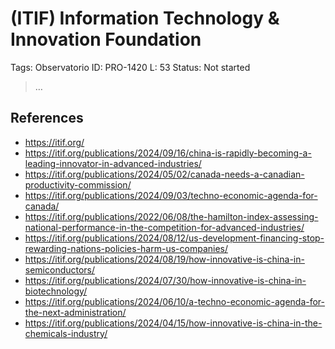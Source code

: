 # (ITIF) Information Technology & Innovation Foundation

Tags: Observatorio
ID: PRO-1420
L: 53
Status: Not started

> …
> 

## References

- https://itif.org/
- https://itif.org/publications/2024/09/16/china-is-rapidly-becoming-a-leading-innovator-in-advanced-industries/
- https://itif.org/publications/2024/05/02/canada-needs-a-canadian-productivity-commission/
- https://itif.org/publications/2024/09/03/techno-economic-agenda-for-canada/
- https://itif.org/publications/2022/06/08/the-hamilton-index-assessing-national-performance-in-the-competition-for-advanced-industries/
- https://itif.org/publications/2024/08/12/us-development-financing-stop-rewarding-nations-policies-harm-us-companies/
- https://itif.org/publications/2024/08/19/how-innovative-is-china-in-semiconductors/
- https://itif.org/publications/2024/07/30/how-innovative-is-china-in-biotechnology/
- https://itif.org/publications/2024/06/10/a-techno-economic-agenda-for-the-next-administration/
- https://itif.org/publications/2024/04/15/how-innovative-is-china-in-the-chemicals-industry/